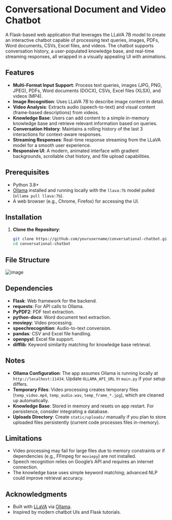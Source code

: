 # Conversational Document and Video Chatbot

A Flask-based web application that leverages the LLaVA 7B model to create an interactive chatbot capable of processing text queries, images, PDFs, Word documents, CSVs, Excel files, and videos. The chatbot supports conversation history, a user-populated knowledge base, and real-time streaming responses, all wrapped in a visually appealing UI with animations.

## Features

- **Multi-Format Input Support**: Process text queries, images (JPG, PNG, JPEG), PDFs, Word documents (DOCX), CSVs, Excel files (XLSX), and videos (MP4).
- **Image Recognition**: Uses LLaVA 7B to describe image content in detail.
- **Video Analysis**: Extracts audio (speech-to-text) and visual content (frame-based descriptions) from videos.
- **Knowledge Base**: Users can add content to a simple in-memory knowledge base and retrieve relevant information based on queries.
- **Conversation History**: Maintains a rolling history of the last 3 interactions for context-aware responses.
- **Streaming Responses**: Real-time response streaming from the LLaVA model for a smooth user experience.
- **Responsive UI**: A modern, animated interface with gradient backgrounds, scrollable chat history, and file upload capabilities.

## Prerequisites

- Python 3.8+
- [Ollama](https://ollama.ai/) installed and running locally with the `llava:7b` model pulled (`ollama pull llava:7b`).
- A web browser (e.g., Chrome, Firefox) for accessing the UI.

## Installation

1. **Clone the Repository**:
   ```bash
   git clone https://github.com/yourusername/conversational-chatbot.git
   cd conversational-chatbot

## File Structure
![image](https://github.com/user-attachments/assets/549c6280-0913-4182-b85e-34dca5e469db)

## Dependencies

- **Flask**: Web framework for the backend.
- **requests**: For API calls to Ollama.
- **PyPDF2**: PDF text extraction.
- **python-docx**: Word document text extraction.
- **moviepy**: Video processing.
- **speechrecognition**: Audio-to-text conversion.
- **pandas**: CSV and Excel file handling.
- **openpyxl**: Excel file support.
- **difflib**: Keyword similarity matching for knowledge base retrieval.

## Notes

- **Ollama Configuration**: The app assumes Ollama is running locally at `http://localhost:11434`. Update `OLLAMA_API_URL` in `main.py` if your setup differs.
- **Temporary Files**: Video processing creates temporary files (`temp_video.mp4`, `temp_audio.wav`, `temp_frame_*.jpg`), which are cleaned up automatically.
- **Knowledge Base**: Stored in memory and resets on app restart. For persistence, consider integrating a database.
- **Uploads Directory**: Create `static/uploads/` manually if you plan to store uploaded files persistently (current code processes files in-memory).

## Limitations

- Video processing may fail for large files due to memory constraints or if dependencies (e.g., FFmpeg for `moviepy`) are not installed.
- Speech recognition relies on Google’s API and requires an internet connection.
- The knowledge base uses simple keyword matching; advanced NLP could improve retrieval accuracy.

## Acknowledgments

- Built with [LLaVA](https://github.com/haotian-liu/LLaVA) via [Ollama](https://ollama.ai/).
- Inspired by modern chatbot UIs and Flask tutorials.
